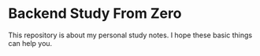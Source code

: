 # Backend Study From Zero
This repository is about my personal study notes. I hope these basic things can help you.

